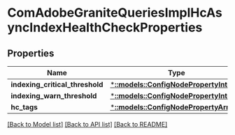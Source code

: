 # ComAdobeGraniteQueriesImplHcAsyncIndexHealthCheckProperties

## Properties
Name | Type | Description | Notes
------------ | ------------- | ------------- | -------------
**indexing_critical_threshold** | [***::models::ConfigNodePropertyInteger**](configNodePropertyInteger.md) |  | [optional] 
**indexing_warn_threshold** | [***::models::ConfigNodePropertyInteger**](configNodePropertyInteger.md) |  | [optional] 
**hc_tags** | [***::models::ConfigNodePropertyArray**](configNodePropertyArray.md) |  | [optional] 

[[Back to Model list]](../README.md#documentation-for-models) [[Back to API list]](../README.md#documentation-for-api-endpoints) [[Back to README]](../README.md)


